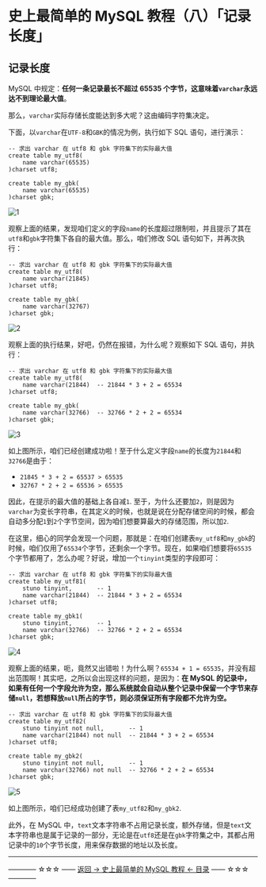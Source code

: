 # 史上最简单的 MySQL 教程（八）「记录长度」

##  记录长度

MySQL 中规定：**任何一条记录最长不超过 65535 个字节，这意味着`varchar`永远达不到理论最大值**。

那么，`varchar`实际存储长度能达到多大呢？这由编码字符集决定。

下面，以`varchar`在`UTF-8`和`GBK`的情况为例，执行如下 SQL 语句，进行演示：

```
-- 求出 varchar 在 utf8 和 gbk 字符集下的实际最大值
create table my_utf8(
	name varchar(65535)
)charset utf8;

create table my_gbk(
	name varchar(65535)
)charset gbk;
```

![1](http://img.blog.csdn.net/20170522161909823)

观察上面的结果，发现咱们定义的字段`name`的长度超过限制啦，并且提示了其在`utf8`和`gbk`字符集下各自的最大值。那么，咱们修改 SQL 语句如下，并再次执行：

```
-- 求出 varchar 在 utf8 和 gbk 字符集下的实际最大值
create table my_utf8(
	name varchar(21845)
)charset utf8;

create table my_gbk(
	name varchar(32767)
)charset gbk;
```

![2](http://img.blog.csdn.net/20170522162320934)

观察上面的执行结果，好吧，仍然在报错，为什么呢？观察如下 SQL 语句，并执行：

```
-- 求出 varchar 在 utf8 和 gbk 字符集下的实际最大值
create table my_utf8(
	name varchar(21844)  -- 21844 * 3 + 2 = 65534
)charset utf8;

create table my_gbk(
	name varchar(32766)  -- 32766 * 2 + 2 = 65534
)charset gbk;
```

![3](http://img.blog.csdn.net/20170522163928644)

如上图所示，咱们已经创建成功啦！至于什么定义字段`name`的长度为`21844`和`32766`是由于：

 - `21845 * 3 + 2 = 65537 > 65535`
 - `32767 * 2 + 2 = 65536 > 65535`

因此，在提示的最大值的基础上各自减`1`. 至于，为什么还要加`2`，则是因为`varchar`为变长字符串，在其定义的时候，也就是说在分配存储空间的时候，都会自动多分配`1`到`2`个字节空间，因为咱们想要算最大的存储范围，所以加`2`.

在这里，细心的同学会发现一个问题，那就是：在咱们创建表`my_utf8`和`my_gbk`的时候，咱们仅用了`65534`个字节，还剩余一个字节。现在，如果咱们想要将`65535`个字节都用了，怎么办呢？好说，增加一个`tinyint`类型的字段即可：

```
-- 求出 varchar 在 utf8 和 gbk 字符集下的实际最大值
create table my_utf81(
	stuno tinyint,       -- 1
	name varchar(21844)  -- 21844 * 3 + 2 = 65534
)charset utf8;

create table my_gbk1(
	stuno tinyint,       -- 1
	name varchar(32766)  -- 32766 * 2 + 2 = 65534
)charset gbk;
```

![4](http://img.blog.csdn.net/20170522165051589)

观察上面的结果，呃，竟然又出错啦！为什么啊？`65534 + 1 = 65535`，并没有超出范围啊！其实吧，之所以会出现这样的问题，是因为：**在 MySQL 的记录中，如果有任何一个字段允许为空，那么系统就会自动从整个记录中保留一个字节来存储`null`，若想释放`null`所占的字节，则必须保证所有字段都不允许为空。**

```
-- 求出 varchar 在 utf8 和 gbk 字符集下的实际最大值
create table my_utf82(
	stuno tinyint not null,       -- 1
	name varchar(21844) not null  -- 21844 * 3 + 2 = 65534
)charset utf8;

create table my_gbk2(
	stuno tinyint not null,       -- 1
	name varchar(32766) not null  -- 32766 * 2 + 2 = 65534
)charset gbk;
```

![5](http://img.blog.csdn.net/20170522165703155)

如上图所示，咱们已经成功创建了表`my_utf82`和`my_gbk2`. 

此外，在 MySQL 中，`text`文本字符串不占用记录长度，额外存储，但是`text`文本字符串也是属于记录的一部分，无论是在`utf8`还是在`gbk`字符集之中，其都占用记录中的`10`个字节长度，用来保存数据的地址以及长度。






----------
———— ☆☆☆ —— [返回 -> 史上最简单的 MySQL 教程 <- 目录](https://github.com/guobinhit/mysql-tutorial/blob/master/README.md) —— ☆☆☆ ————
